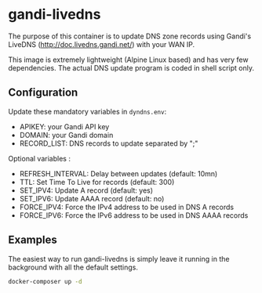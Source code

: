 # gandi-livedns

The purpose of this container is to update DNS zone records using Gandi's LiveDNS (http://doc.livedns.gandi.net/) with your WAN IP.

This image is extremely lightweight  (Alpine Linux based) and has very few dependencies. The actual DNS update program is coded in shell script only.

## Configuration
Update these mandatory variables in `dyndns.env`:
* APIKEY: your Gandi API key
* DOMAIN: your Gandi domain
* RECORD_LIST: DNS records to update separated by ";"

Optional variables :
* REFRESH_INTERVAL: Delay between updates (default: 10mn)
* TTL: Set Time To Live for records (default: 300)
* SET_IPV4: Update A record (default: yes)
* SET_IPV6: Update AAAA record (default: no)
* FORCE_IPV4: Force the IPv4 address to be used in DNS A records
* FORCE_IPV6: Force the IPv6 address to be used in DNS AAAA records

## Examples
The easiest way to run gandi-livedns is simply leave it running in the background with all the default settings.
```sh
docker-composer up -d
```
